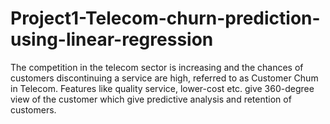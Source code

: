 # Project1-Telecom-churn-prediction-using-linear-regression
The competition in the telecom sector is increasing and the chances of customers discontinuing a service are high, referred to as Customer Chum in Telecom. Features like quality service, lower-cost etc. give 360-degree view of the customer which give predictive analysis and retention of customers.

